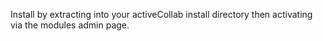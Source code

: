 Install by extracting into your activeCollab install directory then activating via the modules admin page.
